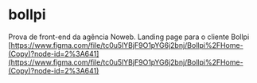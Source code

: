 # bollpi
Prova de front-end da agência Noweb. Landing page para o cliente Bollpi
[https://www.figma.com/file/tc0u5lYBjF9O1pYG6j2bnj/Bollpi%2FHome-(Copy)?node-id=2%3A641](https://www.figma.com/file/tc0u5lYBjF9O1pYG6j2bnj/Bollpi%2FHome-(Copy)?node-id=2%3A641)
